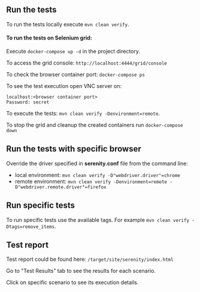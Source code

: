 ## Run the tests

To run the tests locally execute `mvn clean verify`.
#### To run the tests on Selenium grid:
Execute `docker-compose up -d` in the project directory.

To access the grid console: `http://localhost:4444/grid/console`

To check the browser container port: `docker-compose ps`

To see the test execution open VNC server on:
```
localhost:<browser container port>
Password: secret
```
To execute the tests: `mvn clean verify -Denvironment=remote`.

To stop the grid and cleanup the created containers run `docker-compose down`

## Run the tests with specific browser
Override the driver specified in **serenity.conf** file from the command line:
* local environment: `mvn clean verify -D"webdriver.driver"=chrome`
* remote environment: `mvn clean verify -Denvironment=remote -D"webdriver.remote.driver"=firefox`

## Run specific tests
To run specific tests use the available tags. For example `mvn clean verify -Dtags=remove_items`.

## Test report
Test report could be found here: `/target/site/serenity/index.html`

Go to "Test Results" tab to see the results for each scenario.

Click on specific scenario to see its execution details.
